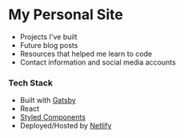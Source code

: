 # My Personal Site

-   Projects I've built
-   Future blog posts
-   Resources that helped me learn to code
-   Contact information and social media accounts

### Tech Stack

-   Built with [Gatsby](https://www.gatsbyjs.org/)
-   React
-   [Styled Components](https://www.styled-components.com/)
-   Deployed/Hosted by [Netlify](https://www.netlify.com/)
